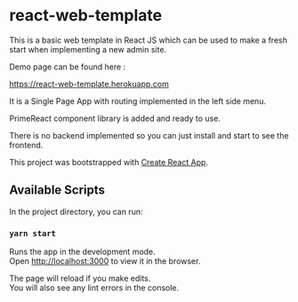 
# react-web-template

This is a basic web template in React JS which can be used to make a fresh start when implementing a new admin site.

Demo page can be found here : 

https://react-web-template.herokuapp.com

It is a Single Page App with routing implemented in the left side menu.

PrimeReact component library is added and ready to use.

There is no backend implemented so you can just install and start to see the frontend.

This project was bootstrapped with [Create React App](https://github.com/facebook/create-react-app).

## Available Scripts

In the project directory, you can run:

### `yarn start`

Runs the app in the development mode.<br>
Open [http://localhost:3000](http://localhost:3000) to view it in the browser.

The page will reload if you make edits.<br>
You will also see any lint errors in the console.
